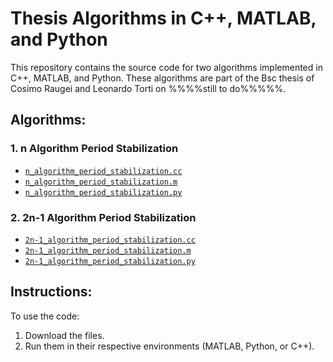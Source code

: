 # Thesis Algorithms in C++, MATLAB, and Python

This repository contains the source code for two algorithms implemented in C++, MATLAB, and Python. These algorithms are part of the Bsc thesis of Cosimo Raugei and Leonardo Torti on %%%%still to do%%%%%.
## Algorithms:

### 1. n Algorithm Period Stabilization
- [`n_algorithm_period_stabilization.cc`](https://github.com/CosimoRaugei/BscThesis-Algorithms-Raugei-Torti/blob/main/BscThesis_MC%20copy/n_algorithm/n_algorithm_period_stabilization.cc)
- [`n_algorithm_period_stabilization.m`](https://github.com/CosimoRaugei/BscThesis-Algorithms-Raugei-Torti/blob/main/BscThesis_MC%20copy/n_algorithm/n_algorithm_period_stabilization.m)
- [`n_algorithm_period_stabilization.py`](https://github.com/CosimoRaugei/BscThesis-Algorithms-Raugei-Torti/blob/main/BscThesis_MC%20copy/n_algorithm/n_algorithm_period_stabilization.py)

### 2. 2n-1 Algorithm Period Stabilization
- [`2n-1_algorithm_period_stabilization.cc`](https://github.com/CosimoRaugei/BscThesis-Algorithms-Raugei-Torti/blob/main/BscThesis_MC%20copy/2n-1_algorithm/2n-1_algorithm_period_stabilization.cc)
- [`2n-1_algorithm_period_stabilization.m`](https://github.com/CosimoRaugei/BscThesis-Algorithms-Raugei-Torti/blob/main/BscThesis_MC%20copy/2n-1_algorithm/2n-1_algorithm_period_stabilization.m)
- [`2n-1_algorithm_period_stabilization.py`](https://github.com/CosimoRaugei/BscThesis-Algorithms-Raugei-Torti/blob/main/BscThesis_MC%20copy/2n-1_algorithm/2n-1_algorithm_period_stabilization.py)

## Instructions:

To use the code:

1. Download the files.
2. Run them in their respective environments (MATLAB, Python, or C++).
